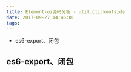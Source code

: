 ```yaml
---
title: Element-ui源码分析 - util.clickoutside
date: 2017-09-27 14:46:01
tags:
---
```

+ es6-export、闭包  

<!-- more -->
## es6-export、闭包